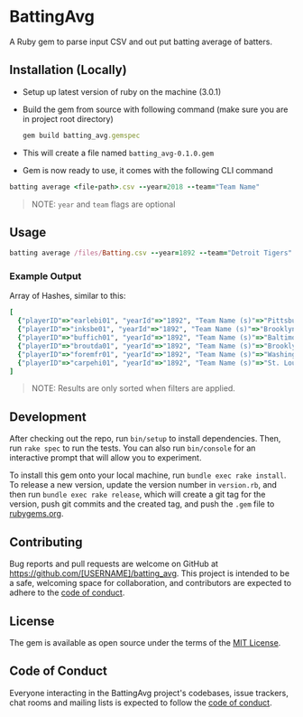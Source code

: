 # BattingAvg

A Ruby gem to parse input CSV and out put batting average of batters.

## Installation (Locally)

- Setup up latest version of ruby on the machine (3.0.1)
- Build the gem from source with following command (make sure you are in project root directory)

    ```ruby
    gem build batting_avg.gemspec
    ```
- This will create a file named ```batting_avg-0.1.0.gem```
- Gem is now ready to use, it comes with the following CLI command

```ruby
batting average <file-path>.csv --year=2018 --team="Team Name"
```

> NOTE: `year` and `team` flags are optional


## Usage

```ruby
batting average /files/Batting.csv --year=1892 --team="Detroit Tigers"
```

### Example Output

Array of Hashes, similar to this:

```ruby
[
  {"playerID"=>"earlebi01", "yearId"=>"1892", "Team Name (s)"=>"Pittsburgh Pirates", "Batting Average"=>0.538},
  {"playerID"=>"inksbe01", "yearId"=>"1892", "Team Name (s)"=>"Brooklyn Dodgers, Washington Nationals", "Batting Average"=>0.371},
  {"playerID"=>"buffich01", "yearId"=>"1892", "Team Name (s)"=>"Baltimore Orioles", "Batting Average"=>0.349},
  {"playerID"=>"broutda01", "yearId"=>"1892", "Team Name (s)"=>"Brooklyn Dodgers", "Batting Average"=>0.335},
  {"playerID"=>"foremfr01", "yearId"=>"1892", "Team Name (s)"=>"Washington Nationals, Baltimore Orioles", "Batting Average"=>0.333},
  {"playerID"=>"carpehi01", "yearId"=>"1892", "Team Name (s)"=>"St. Louis Cardinals", "Batting Average"=>0.333}
]
```

> NOTE: Results are only sorted when filters are applied.

## Development

After checking out the repo, run `bin/setup` to install dependencies. Then, run `rake spec` to run the tests. You can also run `bin/console` for an interactive prompt that will allow you to experiment.

To install this gem onto your local machine, run `bundle exec rake install`. To release a new version, update the version number in `version.rb`, and then run `bundle exec rake release`, which will create a git tag for the version, push git commits and the created tag, and push the `.gem` file to [rubygems.org](https://rubygems.org).

## Contributing

Bug reports and pull requests are welcome on GitHub at https://github.com/[USERNAME]/batting_avg. This project is intended to be a safe, welcoming space for collaboration, and contributors are expected to adhere to the [code of conduct](https://github.com/[USERNAME]/batting_avg/blob/master/CODE_OF_CONDUCT.md).

## License

The gem is available as open source under the terms of the [MIT License](https://opensource.org/licenses/MIT).

## Code of Conduct

Everyone interacting in the BattingAvg project's codebases, issue trackers, chat rooms and mailing lists is expected to follow the [code of conduct](https://github.com/[USERNAME]/batting_avg/blob/master/CODE_OF_CONDUCT.md).
